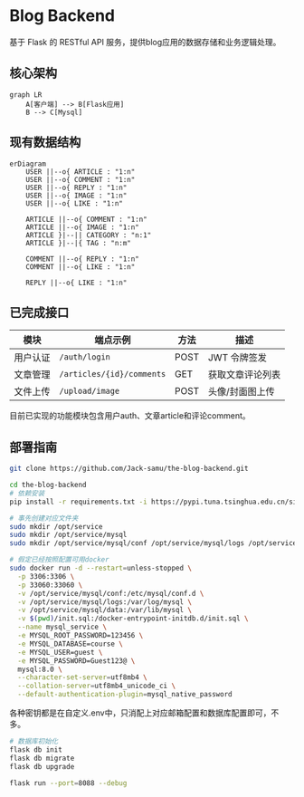 # Blog Backend

基于 Flask 的 RESTful API 服务，提供blog应用的数据存储和业务逻辑处理。

## 核心架构
```mermaid
graph LR
    A[客户端] --> B[Flask应用]
    B --> C[Mysql]
```

## 现有数据结构
```mermaid
erDiagram
    USER ||--o{ ARTICLE : "1:n"
    USER ||--o{ COMMENT : "1:n"
    USER ||--o{ REPLY : "1:n"
    USER ||--o{ IMAGE : "1:n"
    USER ||--o{ LIKE : "1:n"
    
    ARTICLE ||--o{ COMMENT : "1:n"
    ARTICLE ||--o{ IMAGE : "1:n"
    ARTICLE }|--|| CATEGORY : "n:1"
    ARTICLE }|--|{ TAG : "n:m"
    
    COMMENT ||--o{ REPLY : "1:n"
    COMMENT ||--o{ LIKE : "1:n"
    
    REPLY ||--o{ LIKE : "1:n"
```

## 已完成接口
| 模块       | 端点示例                  | 方法   | 描述                     |
|------------|---------------------------|--------|--------------------------|
| 用户认证   | `/auth/login`             | POST   | JWT 令牌签发             |
| 文章管理   | `/articles/{id}/comments` | GET    | 获取文章评论列表         |
| 文件上传   | `/upload/image`           | POST   | 头像/封面图上传          |

目前已实现的功能模块包含用户auth、文章article和评论comment。

## 部署指南
```bash
git clone https://github.com/Jack-samu/the-blog-backend.git

cd the-blog-backend
# 依赖安装
pip install -r requirements.txt -i https://pypi.tuna.tsinghua.edu.cn/simple

# 事先创建对应文件夹
sudo mkdir /opt/service
sudo mkdir /opt/service/mysql
sudo mkdir /opt/service/mysql/conf /opt/service/mysql/logs /opt/service/mysql/data

# 假定已经按照配置可用docker
sudo docker run -d --restart=unless-stopped \
  -p 3306:3306 \
  -p 33060:33060 \
  -v /opt/service/mysql/conf:/etc/mysql/conf.d \
  -v /opt/service/mysql/logs:/var/log/mysql \
  -v /opt/service/mysql/data:/var/lib/mysql \
  -v $(pwd)/init.sql:/docker-entrypoint-initdb.d/init.sql \
  --name mysql_service \
  -e MYSQL_ROOT_PASSWORD=123456 \
  -e MYSQL_DATABASE=course \
  -e MYSQL_USER=guest \
  -e MYSQL_PASSWORD=Guest123@ \
  mysql:8.0 \
  --character-set-server=utf8mb4 \
  --collation-server=utf8mb4_unicode_ci \
  --default-authentication-plugin=mysql_native_password
```

各种密钥都是在自定义.env中，只消配上对应邮箱配置和数据库配置即可，不多。

```bash
# 数据库初始化
flask db init
flask db migrate
flask db upgrade

flask run --port=8088 --debug
```
